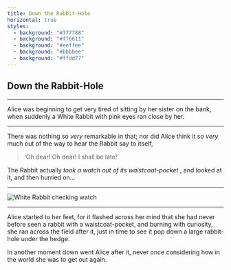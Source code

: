 ```yaml
---
title: Down the Rabbit-Hole
horizontal: true
styles:
  - background: "#777788"
  - background: "#ff6611"
  - background: "#eeffee"
  - background: "#bbbbee"
  - background: "#ffdd77"
---
```


## Down the Rabbit-Hole

---

Alice was beginning to get very tired of sitting by her sister on the bank, when suddenly a White Rabbit with pink eyes ran close by her.

---

There was nothing so *very* remarkable in that; nor did Alice think it so *very* much out of the way to hear the Rabbit say to itself, 

> ‘Oh dear! Oh dear! I shall be late!’ 

The Rabbit actually *took a watch out of its waistcoat-pocket* , and looked at it, and then hurried on...

---

<a name="img22"></a>

![White Rabbit checking watch](https://vignette1.wikia.nocookie.net/disney/images/c/c9/Tumblr_mvvwp4QVau1qhcrb0o1_1280.jpg/revision/latest/scale-to-width-down/1280?cb=20131108181614 "White Rabbit checking watch")

---

Alice started to her feet, for it flashed across her mind that she had never before seen a rabbit with a waistcoat-pocket, and burning with curiosity, she ran across the field after it, just in time to see it pop down a large rabbit-hole under the hedge.

In another moment down went Alice after it, never once considering how in the world she was to get out again.